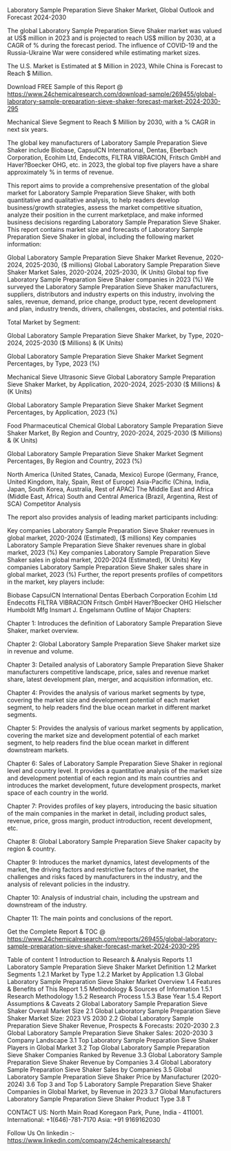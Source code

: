 Laboratory Sample Preparation Sieve Shaker Market, Global Outlook and Forecast 2024-2030

The global Laboratory Sample Preparation Sieve Shaker market was valued at US$ million in 2023 and is projected to reach US$ million by 2030, at a CAGR of % during the forecast period. The influence of COVID-19 and the Russia-Ukraine War were considered while estimating market sizes.

The U.S. Market is Estimated at $ Million in 2023, While China is Forecast to Reach $ Million.

Download FREE Sample of this Report @ https://www.24chemicalresearch.com/download-sample/269455/global-laboratory-sample-preparation-sieve-shaker-forecast-market-2024-2030-295

Mechanical Sieve Segment to Reach $ Million by 2030, with a % CAGR in next six years.

The global key manufacturers of Laboratory Sample Preparation Sieve Shaker include Biobase, CapsulCN International, Dentas, Eberbach Corporation, Ecohim Ltd, Endecotts, FILTRA VIBRACION, Fritsch GmbH and Haver?Boecker OHG, etc. in 2023, the global top five players have a share approximately % in terms of revenue.

This report aims to provide a comprehensive presentation of the global market for Laboratory Sample Preparation Sieve Shaker, with both quantitative and qualitative analysis, to help readers develop business/growth strategies, assess the market competitive situation, analyze their position in the current marketplace, and make informed business decisions regarding Laboratory Sample Preparation Sieve Shaker. This report contains market size and forecasts of Laboratory Sample Preparation Sieve Shaker in global, including the following market information:

Global Laboratory Sample Preparation Sieve Shaker Market Revenue, 2020-2024, 2025-2030, ($ millions)
Global Laboratory Sample Preparation Sieve Shaker Market Sales, 2020-2024, 2025-2030, (K Units)
Global top five Laboratory Sample Preparation Sieve Shaker companies in 2023 (%)
We surveyed the Laboratory Sample Preparation Sieve Shaker manufacturers, suppliers, distributors and industry experts on this industry, involving the sales, revenue, demand, price change, product type, recent development and plan, industry trends, drivers, challenges, obstacles, and potential risks.

Total Market by Segment:

Global Laboratory Sample Preparation Sieve Shaker Market, by Type, 2020-2024, 2025-2030 ($ Millions) & (K Units)

Global Laboratory Sample Preparation Sieve Shaker Market Segment Percentages, by Type, 2023 (%)

Mechanical Sieve
Ultrasonic Sieve
Global Laboratory Sample Preparation Sieve Shaker Market, by Application, 2020-2024, 2025-2030 ($ Millions) & (K Units)

Global Laboratory Sample Preparation Sieve Shaker Market Segment Percentages, by Application, 2023 (%)

Food
Pharmaceutical
Chemical
Global Laboratory Sample Preparation Sieve Shaker Market, By Region and Country, 2020-2024, 2025-2030 ($ Millions) & (K Units)

Global Laboratory Sample Preparation Sieve Shaker Market Segment Percentages, By Region and Country, 2023 (%)

North America (United States, Canada, Mexico)
Europe (Germany, France, United Kingdom, Italy, Spain, Rest of Europe)
Asia-Pacific (China, India, Japan, South Korea, Australia, Rest of APAC)
The Middle East and Africa (Middle East, Africa)
South and Central America (Brazil, Argentina, Rest of SCA)
Competitor Analysis

The report also provides analysis of leading market participants including:

Key companies Laboratory Sample Preparation Sieve Shaker revenues in global market, 2020-2024 (Estimated), ($ millions)
Key companies Laboratory Sample Preparation Sieve Shaker revenues share in global market, 2023 (%)
Key companies Laboratory Sample Preparation Sieve Shaker sales in global market, 2020-2024 (Estimated), (K Units)
Key companies Laboratory Sample Preparation Sieve Shaker sales share in global market, 2023 (%)
Further, the report presents profiles of competitors in the market, key players include:

Biobase
CapsulCN International
Dentas
Eberbach Corporation
Ecohim Ltd
Endecotts
FILTRA VIBRACION
Fritsch GmbH
Haver?Boecker OHG
Hielscher
Humboldt Mfg
Insmart
J. Engelsmann
Outline of Major Chapters:

Chapter 1: Introduces the definition of Laboratory Sample Preparation Sieve Shaker, market overview.

Chapter 2: Global Laboratory Sample Preparation Sieve Shaker market size in revenue and volume.

Chapter 3: Detailed analysis of Laboratory Sample Preparation Sieve Shaker manufacturers competitive landscape, price, sales and revenue market share, latest development plan, merger, and acquisition information, etc.

Chapter 4: Provides the analysis of various market segments by type, covering the market size and development potential of each market segment, to help readers find the blue ocean market in different market segments.

Chapter 5: Provides the analysis of various market segments by application, covering the market size and development potential of each market segment, to help readers find the blue ocean market in different downstream markets.

Chapter 6: Sales of Laboratory Sample Preparation Sieve Shaker in regional level and country level. It provides a quantitative analysis of the market size and development potential of each region and its main countries and introduces the market development, future development prospects, market space of each country in the world.

Chapter 7: Provides profiles of key players, introducing the basic situation of the main companies in the market in detail, including product sales, revenue, price, gross margin, product introduction, recent development, etc.

Chapter 8: Global Laboratory Sample Preparation Sieve Shaker capacity by region & country.

Chapter 9: Introduces the market dynamics, latest developments of the market, the driving factors and restrictive factors of the market, the challenges and risks faced by manufacturers in the industry, and the analysis of relevant policies in the industry.

Chapter 10: Analysis of industrial chain, including the upstream and downstream of the industry.

Chapter 11: The main points and conclusions of the report.

Get the Complete Report & TOC @ https://www.24chemicalresearch.com/reports/269455/global-laboratory-sample-preparation-sieve-shaker-forecast-market-2024-2030-295

Table of content
1 Introduction to Research & Analysis Reports
1.1 Laboratory Sample Preparation Sieve Shaker Market Definition
1.2 Market Segments
1.2.1 Market by Type
1.2.2 Market by Application
1.3 Global Laboratory Sample Preparation Sieve Shaker Market Overview
1.4 Features & Benefits of This Report
1.5 Methodology & Sources of Information
1.5.1 Research Methodology
1.5.2 Research Process
1.5.3 Base Year
1.5.4 Report Assumptions & Caveats
2 Global Laboratory Sample Preparation Sieve Shaker Overall Market Size
2.1 Global Laboratory Sample Preparation Sieve Shaker Market Size: 2023 VS 2030
2.2 Global Laboratory Sample Preparation Sieve Shaker Revenue, Prospects & Forecasts: 2020-2030
2.3 Global Laboratory Sample Preparation Sieve Shaker Sales: 2020-2030
3 Company Landscape
3.1 Top Laboratory Sample Preparation Sieve Shaker Players in Global Market
3.2 Top Global Laboratory Sample Preparation Sieve Shaker Companies Ranked by Revenue
3.3 Global Laboratory Sample Preparation Sieve Shaker Revenue by Companies
3.4 Global Laboratory Sample Preparation Sieve Shaker Sales by Companies
3.5 Global Laboratory Sample Preparation Sieve Shaker Price by Manufacturer (2020-2024)
3.6 Top 3 and Top 5 Laboratory Sample Preparation Sieve Shaker Companies in Global Market, by Revenue in 2023
3.7 Global Manufacturers Laboratory Sample Preparation Sieve Shaker Product Type
3.8 T

CONTACT US:
North Main Road Koregaon Park, Pune, India - 411001.
International: +1(646)-781-7170
Asia: +91 9169162030

Follow Us On linkedin :- https://www.linkedin.com/company/24chemicalresearch/
